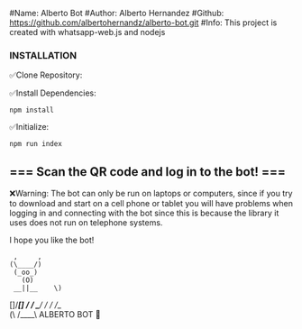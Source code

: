 #Name: Alberto Bot
#Author: Alberto Hernandez
#Github: https://github.com/albertohernandz/alberto-bot.git
#Info: This project is created with whatsapp-web.js and nodejs

### INSTALLATION
✅Clone Repository:


✅Install Dependencies:
```
npm install
```

✅Initialize:
```
npm run index
```
## === Scan the QR code and log in to the bot! ===

❌Warning: The bot can only be run on laptops or computers, since if you try to download and start on a cell phone or tablet you will have problems when logging
in and connecting with the bot since this is because the library it uses does not run on telephone systems.


I hope you like the bot!

     ,     ,
    (\____/)      
     (_oo_)
       (O)
     __||__    \)
  []/______\[] /
  / \______/ \/
 /    /__\
(\   /____\    ALBERTO BOT 🤖
